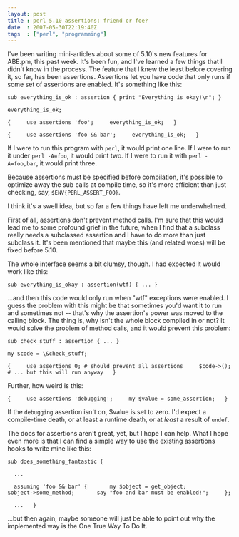 ```yaml
---
layout: post
title : perl 5.10 assertions: friend or foe?
date  : 2007-05-30T22:19:40Z
tags  : ["perl", "programming"]
---
```

I've been writing mini-articles about some of 5.10's new features for ABE.pm, this past week.  It's been fun, and I've learned a few things that I didn't know in the process.  The feature that I knew the least before covering it, so far, has been assertions.  Assertions let you have code that only runs if some set of assertions are enabled.  It's something like this:

    sub everything_is_ok : assertion { print "Everything is okay!\n"; }

    everything_is_ok;

    {     use assertions 'foo';     everything_is_ok;   }

    {     use assertions 'foo && bar';     everything_is_ok;   }

If I were to run this program with `perl`, it would print one line.  If I were to run it under `perl -A=foo`, it would print two.  If I were to run it with `perl -A=foo,bar`, it would print three.

Because assertions must be specified before compilation, it's possible to optimize away the sub calls at compile time, so it's more efficient than just checking, say, `$ENV{PERL_ASSERT_FOO}`.

I think it's a swell idea, but so far a few things have left me underwhelmed.

First of all, assertions don't prevent method calls.  I'm sure that this would lead me to some profound grief in the future, when I find that a subclass really needs a subclassed assertion and I have to do more than just subclass it.  It's been mentioned that maybe this (and related woes) will be fixed before 5.10.

The whole interface seems a bit clumsy, though.  I had expected it would work like this:

    sub everything_is_okay : assertion(wtf) { ... }

...and then this code would only run when "wtf" exceptions were enabled.  I guess the problem with this might be that sometimes you'd want it to run and sometimes not -- that's why the assertion's power was moved to the calling block.  The thing is, why isn't the whole block compiled in or not?  It would solve the problem of method calls, and it would prevent this problem:

    sub check_stuff : assertion { ... }

    my $code = \&check_stuff;

    {     use assertions 0; # should prevent all assertions     $code->();       # ... but this will run anyway   }

Further, how weird is this:

    {     use assertions 'debugging';     my $value = some_assertion;   }

If the `debugging` assertion isn't on, $value is set to zero.  I'd expect a compile-time death, or at least a runtime death, or at *least* a result of `undef`.

The docs for assertions aren't great, yet, but I hope I can help. What I hope even more is that I can find a simple way to use the existing assertions hooks to write mine like this:

    sub does_something_fantastic {

      ...

      assuming 'foo && bar' {       my $object = get_object;       $object->some_method;       say "foo and bar must be enabled!";     };

      ...   }

...but then again, maybe someone will just be able to point out why the implemented way is the One True Way To Do It. 

